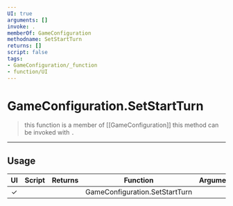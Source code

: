 ```yaml
---
UI: true
arguments: []
invoke: .
memberOf: GameConfiguration
methodname: SetStartTurn
returns: []
script: false
tags:
- GameConfiguration/_function
- function/UI
---
```

# GameConfiguration.SetStartTurn
> this function is a member of [[GameConfiguration]]
> this method can be invoked with `.`
-----
## Usage
|  UI | Script | Returns | Function | Arguments |
|:---:|:------:|-------:|:--------:|:---------|
|✓| ||GameConfiguration.SetStartTurn||
